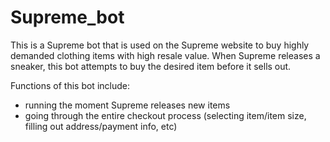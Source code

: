 # Supreme_bot

This is a Supreme bot that is used on the Supreme website to buy highly demanded clothing items with high resale value. When Supreme releases a sneaker, this bot attempts to buy the desired item before it sells out.

Functions of this bot include:

- running the moment Supreme releases new items
- going through the entire checkout process (selecting item/item size, filling out address/payment info, etc)

